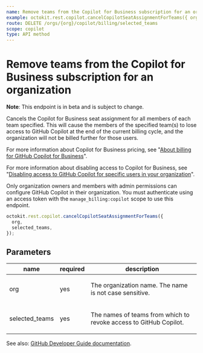 ```yaml
---
name: Remove teams from the Copilot for Business subscription for an organization
example: octokit.rest.copilot.cancelCopilotSeatAssignmentForTeams({ org, selected_teams })
route: DELETE /orgs/{org}/copilot/billing/selected_teams
scope: copilot
type: API method
---
```


# Remove teams from the Copilot for Business subscription for an organization

**Note**: This endpoint is in beta and is subject to change.

Cancels the Copilot for Business seat assignment for all members of each team specified.
This will cause the members of the specified team(s) to lose access to GitHub Copilot at the end of the current billing cycle, and the organization will not be billed further for those users.

For more information about Copilot for Business pricing, see "[About billing for GitHub Copilot for Business](https://docs.github.com/billing/managing-billing-for-github-copilot/about-billing-for-github-copilot#pricing-for-github-copilot-for-business)".

For more information about disabling access to Copilot for Business, see "[Disabling access to GitHub Copilot for specific users in your organization](https://docs.github.com/copilot/configuring-github-copilot/configuring-github-copilot-settings-in-your-organization#disabling-access-to-github-copilot-for-specific-users-in-your-organization)".

Only organization owners and members with admin permissions can configure GitHub Copilot in their organization. You must
authenticate using an access token with the `manage_billing:copilot` scope to use this endpoint.

```js
octokit.rest.copilot.cancelCopilotSeatAssignmentForTeams({
  org,
  selected_teams,
});
```

## Parameters

<table>
  <thead>
    <tr>
      <th>name</th>
      <th>required</th>
      <th>description</th>
    </tr>
  </thead>
  <tbody>
    <tr><td>org</td><td>yes</td><td>

The organization name. The name is not case sensitive.

</td></tr>
<tr><td>selected_teams</td><td>yes</td><td>

The names of teams from which to revoke access to GitHub Copilot.

</td></tr>
  </tbody>
</table>

See also: [GitHub Developer Guide documentation](https://docs.github.com/rest/copilot/copilot-for-business#remove-teams-from-the-copilot-for-business-subscription-for-an-organization).
